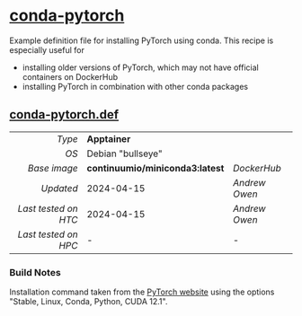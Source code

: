 # [conda-pytorch](/software/Conda/conda-pytorch)

Example definition file for installing PyTorch using conda.
This recipe is especially useful for 

* installing older versions of PyTorch, which may not have official containers on DockerHub
* installing PyTorch in combination with other conda packages

## [conda-pytorch.def](conda-pytorch.def)

| | | |
| ---: | :--- | :--- |
| *Type* | **Apptainer** | |
| *OS* | Debian "bullseye" | |
| *Base image* | **continuumio/miniconda3:latest** | *DockerHub* |
| *Updated* | 2024-04-15 | *Andrew Owen* |
| *Last tested on HTC* | 2024-04-15 | *Andrew Owen* |
| *Last tested on HPC* | - | - |

### Build Notes

Installation command taken from the [PyTorch website](https://pytorch.org/get-started/locally/) using the options "Stable, Linux, Conda, Python, CUDA 12.1".
